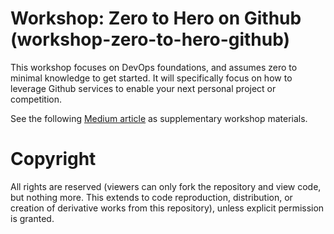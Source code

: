 # Workshop: Zero to Hero on Github (workshop-zero-to-hero-github)

This workshop focuses on DevOps foundations, and assumes zero to minimal knowledge to get started. It will specifically focus on how to leverage Github services to enable your next personal project or competition.

See the following [Medium article](https://medium.com/@derek-huang) as supplementary workshop materials.

# Copyright

All rights are reserved (viewers can only fork the repository and view code, but nothing more. This extends to code reproduction, distribution, or creation of derivative works from this repository), unless explicit permission is granted.
